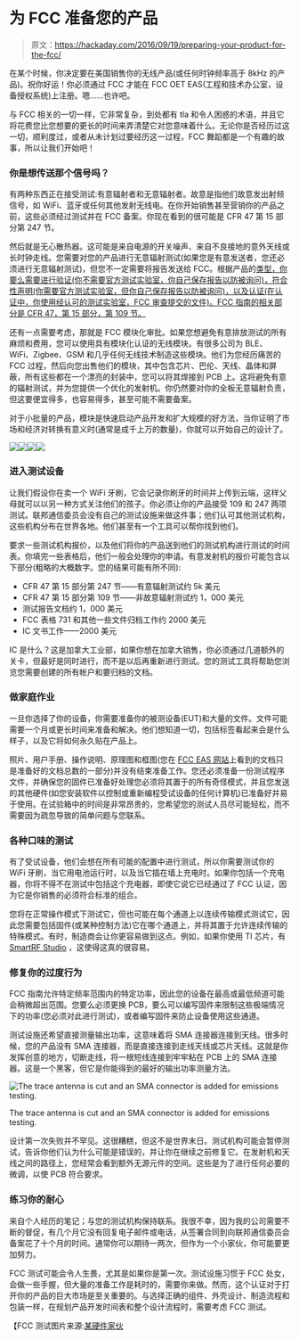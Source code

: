 # 为 FCC 准备您的产品

> 原文：<https://hackaday.com/2016/09/19/preparing-your-product-for-the-fcc/>

在某个时候，你决定要在美国销售你的无线产品(或任何时钟频率高于 8kHz 的产品)。祝你好运！你必须通过 FCC 才能在 FCC OET EAS(工程和技术办公室，设备授权系统)上注册。嗯……也许吧。

与 FCC 相关的一切一样，它非常复杂，到处都有 tla 和令人困惑的术语，并且它将花费您比您想要的更长的时间来弄清楚它对您意味着什么。无论你是否经历过这一切，顺利度过，或者从未计划过要经历这一过程，FCC 舞蹈都是一个有趣的故事，所以让我们开始吧！

### 你是想传送那个信号吗？

有两种东西正在接受测试:有意辐射者和无意辐射者。故意是指他们故意发出射频信号，如 WiFi、蓝牙或任何其他发射无线电。在你开始销售甚至营销你的产品之前，这些必须经过测试并在 FCC 备案。你现在看到的很可能是 CFR 47 第 15 部分第 247 节。

然后就是无心散热器。这可能是来自电源的开关噪声、来自不良接地的意外天线或长时钟走线。您需要对您的产品进行无意辐射测试(如果您是有意发送者，您还必须进行无意辐射测试)，但您不一定需要将报告发送给 FCC。根据产品的[类型，你要么需要进行验证(你不需要官方测试实验室，你自己保存报告以防被询问)，符合性声明(你需要官方测试实验室，但你自己保存报告以防被询问)，以及认证(在认证中，你使用经认可的测试实验室，FCC 审查提交的文件)。FCC 指南的相关部分是 CFR 47，第 15 部分，第 109 节。](http://www.ecfr.gov/cgi-bin/text-idx?SID=a092166fd4fcf98a314626fa85b933c5&mc=true&node=se47.1.15_1101&rgn=div8)

还有一点需要考虑，那就是 FCC 模块化审批。如果您想避免有意排放测试的所有麻烦和费用，您可以使用具有模块化认证的无线模块。有很多公司为 BLE、WiFi、Zigbee、GSM 和几乎任何无线技术制造这些模块。他们为您经历痛苦的 FCC 过程，然后向您出售他们的模块，其中包含芯片、巴伦、天线、晶体和屏蔽，所有这些都在一个漂亮的封装中，您可以将其焊接到 PCB 上。这将避免有意的辐射测试，并为您提供一个优化的发射机。你仍然要对你的全板无意辐射负责，但这要便宜得多，也容易得多，甚至可能不需要备案。

对于小批量的产品，模块是快速启动产品开发和扩大规模的好方法，当你证明了市场和经济对转换有意义时(通常是成千上万的数量)，你就可以开始自己的设计了。

![](img/9e7fa289844fc0436fefe4528db4fd10.png)![](img/48b44493f1805cbc4eb6a03dda9dd4e3.png)![](img/a6e777fac351c31414f6a58973911b36.png)![](img/4ea8608da8600a07f935a01793ed71a3.png)

### 进入测试设备

让我们假设你在卖一个 WiFi 牙刷，它会记录你刷牙的时间并上传到云端，这样父母就可以以另一种方式关注他们的孩子。你必须让你的产品接受 109 和 247 两项测试。联邦通信委员会没有自己的测试设施来做这件事；他们认可其他测试机构，这些机构分布在世界各地。他们甚至有一个工具可以帮你找到他们。

要求一些测试机构报价，以及他们将你的产品送到他们的测试机构进行测试的时间表。你填完一些表格后，他们一般会处理你的申请。有意发射机的报价可能包含以下部分(粗略的大概数字。您的结果可能有所不同):

*   CFR 47 第 15 部分第 247 节——有意辐射测试约 5k 美元
*   CFR 47 第 15 部分第 109 节——非故意辐射测试约 1，000 美元
*   测试报告文档约 1，000 美元
*   FCC 表格 731 和其他一些文件归档工作约 2000 美元
*   IC 文书工作——2000 美元

IC 是什么？这是加拿大工业部，如果你想在加拿大销售，你必须通过几道额外的关卡，但最好是同时进行，而不是以后再重新进行测试。您的测试工具将帮助您浏览您需要创建的所有帐户和要归档的文档。

### 做家庭作业

一旦你选择了你的设备，你需要准备你的被测设备(EUT)和大量的文件。文件可能需要一个月或更长时间来准备和解决。他们想知道一切，包括标签看起来会是什么样子，以及它将如何永久贴在产品上。

照片、用户手册、操作说明、原理图和框图(您在 [FCC EAS 网站](https://apps.fcc.gov/oetcf/eas/reports/GenericSearch.cfm)上看到的文档只是准备好的文档总数的一部分)并没有结束准备工作。您还必须准备一份测试程序文件，并确保您的固件已准备好处理您必须将其置于的所有奇怪模式，并且您发送的其他硬件(如您安装软件以控制或重新编程受试设备的任何计算机)已准备好并易于使用。在试验箱中的时间是非常昂贵的，您希望您的测试人员尽可能轻松，而不需要因为疏忽导致的简单问题与您联系。

### 各种口味的测试

有了受试设备，他们会想在所有可能的配置中进行测试，所以你需要测试你的 WiFi 牙刷，当它用电池运行时，以及当它插在墙上充电时。如果你包括一个充电器，你将不得不在测试中包括这个充电器，即使它说它已经通过了 FCC 认证，因为它是你销售的必须符合标准的组合。

您将在正常操作模式下测试它，但也可能在每个通道上以连续传输模式测试它，因此您需要包括固件(或某种控制方法)它在哪个通道上，并将其置于允许连续传输的特殊模式。有时，制造商会让你更容易做到这点。例如，如果你使用 TI 芯片，有 [SmartRF Studio](http://www.ti.com/tool/smartrftm-studio) ，这使得这真的很容易。

### 修复你的过度行为

FCC 指南允许特定频率范围内的特定功率，因此您的设备在最高或最低频道可能会稍微超出范围。您要么必须更换 PCB，要么可以编写固件来限制这些极端情况下的功率(您必须对此进行测试)，或者编写固件来防止设备使用这些通道。

测试设施还希望直接测量输出功率，这意味着将 SMA 连接器连接到天线。很多时候，您的产品没有 SMA 连接器，而是直接连接到走线天线或芯片天线。这就是你发挥创意的地方，切断走线，将一根短线连接到牢牢粘在 PCB 上的 SMA 连接器。这是一个黑客，但它是你能得到的最好的输出功率测量方法。

![The trace antenna is cut and an SMA connector is added for emissions testing.](img/74532c85a83f3dd1c93c8d0a81a188b0.png)

The trace antenna is cut and an SMA connector is added for emissions testing.

设计第一次失败并不罕见。这很糟糕，但这不是世界末日。测试机构可能会暂停测试，告诉你他们认为什么可能是错误的，并让你在继续之前修复它。在发射机和天线之间的路径上，您经常会看到额外无源元件的空间。这些是为了进行任何必要的微调，以使 PCB 符合要求。

### 练习你的耐心

来自个人经历的笔记；与您的测试机构保持联系。我很不幸，因为我的公司需要不断的督促，有几个月它没有回复电子邮件或电话，从签署合同到向联邦通信委员会备案花了十个月的时间。通常你可以期待一两次，但作为一个小家伙，你可能要更加努力。

FCC 测试可能会令人生畏，尤其是如果你是第一次。测试设施习惯于 FCC 处女，会做一些手握，但大量的准备工作是耗时的，需要你来做。然而，这个认证对于打开你的产品的巨大市场是至关重要的。与选择正确的组件、外壳设计、制造流程和包装一样，在规划产品开发时间表和整个设计流程时，需要考虑 FCC 测试。

【FCC 测试图片来源:[某硬件家伙](http://electronics.stackexchange.com/a/42614)